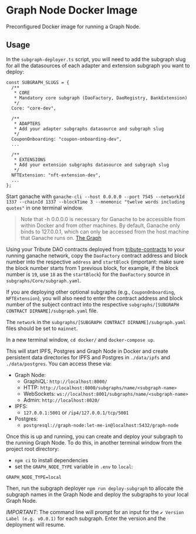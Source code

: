# Graph Node Docker Image

Preconfigured Docker image for running a Graph Node.

## Usage

In the `subgraph-deployer.ts` script, you will need to add the subgraph slug for all the datasources of each adapter and extension subgraph you want to deploy:

```
const SUBGRAPH_SLUGS = {
  /**
   * CORE
   * Mandatory core subgraph (DaoFactory, DaoRegistry, BankExtension)
   */
  Core: "core-dev",

  /**
   * ADAPTERS
   * Add your adapter subgraphs datasource and subgraph slug
   */
  CouponOnboarding: "coupon-onboarding-dev",
  ...

  /**
   * EXTENSIONS
   * Add your extension subgraphs datasource and subgraph slug
   */
  NFTExtension: "nft-extension-dev",
  ...
};
```

Start ganache with `ganache-cli --host 0.0.0.0 --port 7545 --networkId 1337 --chainId 1337 --blockTime 3 --mnemonic "twelve words including quotes"` in one terminal window.

> Note that -h 0.0.0.0 is necessary for Ganache to be accessible from within Docker and from other machines. By default, Ganache only binds to 127.0.0.1, which can only be accessed from the host machine that Ganache runs on. [The Graph]

[the graph]: https://thegraph.com/docs/quick-start#1.-set-up-ganache-cli

Using your Tribute DAO contracts deployed from [tribute-contracts](https://github.com/openlawteam/tribute-contracts) to your running ganache network, copy the `DaoFactory` contract address and block number into the respective `address` and `startBlock` (important: make sure the block number starts from 1 previous block, for example, if the block number is `19`, use `18` as the `startBlock`) for the `DaoFactory` source in `subgraphs/Core/subgraph.yaml`.

If you are deploying other optional subgraphs (e.g., `CouponOnboarding`, `NFTExtension`), you will also need to enter the contract address and block number of the subject contract into the respective `subgraphs/[SUBGRAPH CONTRACT DIRNAME]/subgraph.yaml` file.

The `network` in the `subgraphs/[SUBGRAPH CONTRACT DIRNAME]/subgraph.yaml` files should be set to `mainnet`.

In a new terminal window, `cd docker/` and `docker-compose up`.

This will start IPFS, Postgres and Graph Node in Docker and create persistent
data directories for IPFS and Postgres in `./data/ipfs` and `./data/postgres`. You
can access these via:

- Graph Node:
  - GraphiQL: `http://localhost:8000/`
  - HTTP: `http://localhost:8000/subgraphs/name/<subgraph-name>`
  - WebSockets: `ws://localhost:8001/subgraphs/name/<subgraph-name>`
  - Admin: `http://localhost:8020/`
- IPFS:
  - `127.0.0.1:5001` or `/ip4/127.0.0.1/tcp/5001`
- Postgres:
  - `postgresql://graph-node:let-me-in@localhost:5432/graph-node`

Once this is up and running, you can create and deploy your subgraph to the running Graph Node. To do this, in another terminal window from the project root directory:

- `npm ci` to install dependencies
- set the `GRAPH_NODE_TYPE` variable in `.env` to `local`:

```
GRAPH_NODE_TYPE=local
```

Then, run the subgraph deployer `npm run deploy-subgraph` to allocate the subgraph names in the Graph Node and deploy the subgraphs to your local Graph Node.

_IMPORTANT_: The command line will prompt for an input for the `✔ Version Label (e.g. v0.0.1)` for each subgraph. Enter the version and the deployment will resume.
